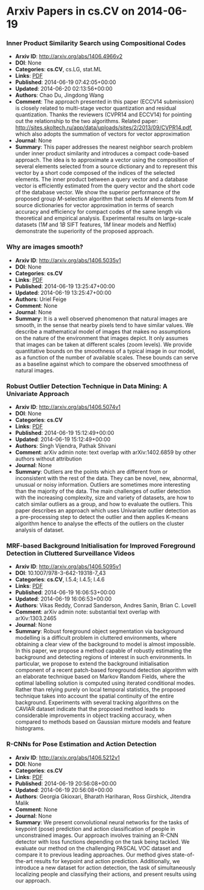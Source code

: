 # Arxiv Papers in cs.CV on 2014-06-19
### Inner Product Similarity Search using Compositional Codes
- **Arxiv ID**: http://arxiv.org/abs/1406.4966v2
- **DOI**: None
- **Categories**: **cs.CV**, cs.LG, stat.ML
- **Links**: [PDF](http://arxiv.org/pdf/1406.4966v2)
- **Published**: 2014-06-19 07:42:05+00:00
- **Updated**: 2014-06-20 02:13:56+00:00
- **Authors**: Chao Du, Jingdong Wang
- **Comment**: The approach presented in this paper (ECCV14 submission) is closely
  related to multi-stage vector quantization and residual quantization. Thanks
  the reviewers (CVPR14 and ECCV14) for pointing out the relationship to the
  two algorithms. Related paper:
  http://sites.skoltech.ru/app/data/uploads/sites/2/2013/09/CVPR14.pdf, which
  also adopts the summation of vectors for vector approximation
- **Journal**: None
- **Summary**: This paper addresses the nearest neighbor search problem under inner product similarity and introduces a compact code-based approach. The idea is to approximate a vector using the composition of several elements selected from a source dictionary and to represent this vector by a short code composed of the indices of the selected elements. The inner product between a query vector and a database vector is efficiently estimated from the query vector and the short code of the database vector. We show the superior performance of the proposed group $M$-selection algorithm that selects $M$ elements from $M$ source dictionaries for vector approximation in terms of search accuracy and efficiency for compact codes of the same length via theoretical and empirical analysis. Experimental results on large-scale datasets ($1M$ and $1B$ SIFT features, $1M$ linear models and Netflix) demonstrate the superiority of the proposed approach.



### Why are images smooth?
- **Arxiv ID**: http://arxiv.org/abs/1406.5035v1
- **DOI**: None
- **Categories**: **cs.CV**
- **Links**: [PDF](http://arxiv.org/pdf/1406.5035v1)
- **Published**: 2014-06-19 13:25:47+00:00
- **Updated**: 2014-06-19 13:25:47+00:00
- **Authors**: Uriel Feige
- **Comment**: None
- **Journal**: None
- **Summary**: It is a well observed phenomenon that natural images are smooth, in the sense that nearby pixels tend to have similar values. We describe a mathematical model of images that makes no assumptions on the nature of the environment that images depict. It only assumes that images can be taken at different scales (zoom levels). We provide quantitative bounds on the smoothness of a typical image in our model, as a function of the number of available scales. These bounds can serve as a baseline against which to compare the observed smoothness of natural images.



### Robust Outlier Detection Technique in Data Mining: A Univariate Approach
- **Arxiv ID**: http://arxiv.org/abs/1406.5074v1
- **DOI**: None
- **Categories**: **cs.CV**
- **Links**: [PDF](http://arxiv.org/pdf/1406.5074v1)
- **Published**: 2014-06-19 15:12:49+00:00
- **Updated**: 2014-06-19 15:12:49+00:00
- **Authors**: Singh Vijendra, Pathak Shivani
- **Comment**: arXiv admin note: text overlap with arXiv:1402.6859 by other authors
  without attribution
- **Journal**: None
- **Summary**: Outliers are the points which are different from or inconsistent with the rest of the data. They can be novel, new, abnormal, unusual or noisy information. Outliers are sometimes more interesting than the majority of the data. The main challenges of outlier detection with the increasing complexity, size and variety of datasets, are how to catch similar outliers as a group, and how to evaluate the outliers. This paper describes an approach which uses Univariate outlier detection as a pre-processing step to detect the outlier and then applies K-means algorithm hence to analyse the effects of the outliers on the cluster analysis of dataset.



### MRF-based Background Initialisation for Improved Foreground Detection in Cluttered Surveillance Videos
- **Arxiv ID**: http://arxiv.org/abs/1406.5095v1
- **DOI**: 10.1007/978-3-642-19318-7_43
- **Categories**: **cs.CV**, I.5.4; I.4.5; I.4.6
- **Links**: [PDF](http://arxiv.org/pdf/1406.5095v1)
- **Published**: 2014-06-19 16:06:53+00:00
- **Updated**: 2014-06-19 16:06:53+00:00
- **Authors**: Vikas Reddy, Conrad Sanderson, Andres Sanin, Brian C. Lovell
- **Comment**: arXiv admin note: substantial text overlap with arXiv:1303.2465
- **Journal**: None
- **Summary**: Robust foreground object segmentation via background modelling is a difficult problem in cluttered environments, where obtaining a clear view of the background to model is almost impossible. In this paper, we propose a method capable of robustly estimating the background and detecting regions of interest in such environments. In particular, we propose to extend the background initialisation component of a recent patch-based foreground detection algorithm with an elaborate technique based on Markov Random Fields, where the optimal labelling solution is computed using iterated conditional modes. Rather than relying purely on local temporal statistics, the proposed technique takes into account the spatial continuity of the entire background. Experiments with several tracking algorithms on the CAVIAR dataset indicate that the proposed method leads to considerable improvements in object tracking accuracy, when compared to methods based on Gaussian mixture models and feature histograms.



### R-CNNs for Pose Estimation and Action Detection
- **Arxiv ID**: http://arxiv.org/abs/1406.5212v1
- **DOI**: None
- **Categories**: **cs.CV**
- **Links**: [PDF](http://arxiv.org/pdf/1406.5212v1)
- **Published**: 2014-06-19 20:56:08+00:00
- **Updated**: 2014-06-19 20:56:08+00:00
- **Authors**: Georgia Gkioxari, Bharath Hariharan, Ross Girshick, Jitendra Malik
- **Comment**: None
- **Journal**: None
- **Summary**: We present convolutional neural networks for the tasks of keypoint (pose) prediction and action classification of people in unconstrained images. Our approach involves training an R-CNN detector with loss functions depending on the task being tackled. We evaluate our method on the challenging PASCAL VOC dataset and compare it to previous leading approaches. Our method gives state-of-the-art results for keypoint and action prediction. Additionally, we introduce a new dataset for action detection, the task of simultaneously localizing people and classifying their actions, and present results using our approach.



